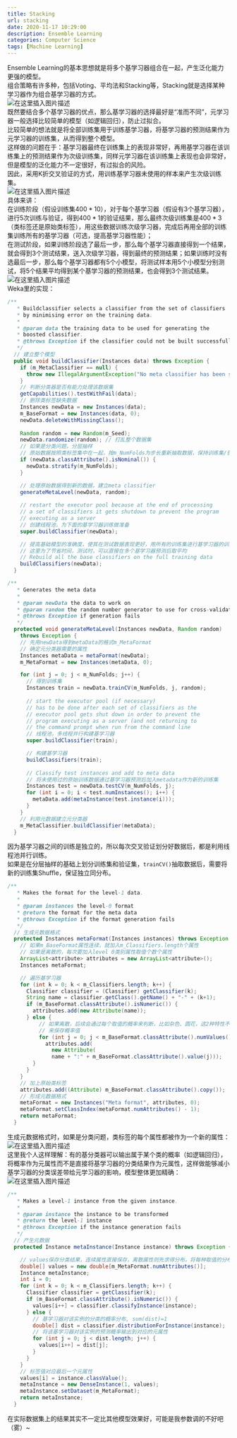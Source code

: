 ```yaml
---
title: Stacking
url: stacking
date: 2020-11-17 10:29:00
description: Ensemble Learning
categories: Computer Science
tags: [Machine Learning]
---
```


Ensemble Learning的基本思想就是将多个基学习器组合在一起，产生泛化能力更强的模型。  
组合策略有许多种，包括Voting、平均法和Stacking等，Stacking就是选择某种学习器作为组合基学习器的方式。  
![在这里插入图片描述](https://img-blog.csdnimg.cn/20200926193430376.png)  
既然要结合多个基学习器的优点，那么基学习器的选择最好是“准而不同”，元学习器一般选择比较简单的模型（如逻辑回归），防止过拟合。  
比较简单的想法就是将全部训练集用于训练基学习器，将基学习器的预测结果作为元学习器的训练集，从而得到整个模型。  
这样做的问题在于：基学习器最终在训练集上的表现非常好，再用基学习器在该训练集上的预测结果作为次级训练集，同样元学习器在该训练集上表现也会非常好，但是模型的泛化能力不一定很好，有过拟合的风险。  
因此，采用K折交叉验证的方式，用训练基学习器未使用的样本来产生次级训练集。  
![在这里插入图片描述](https://img-blog.csdnimg.cn/20201109191045436.jpg)  
具体来讲：  
在训练阶段（假设训练集$400*10$），对于每个基学习器（假设有3个基学习器），进行5次训练与验证，得到$400*1$的验证结果，那么最终次级训练集是$400*3$（类标签还是原始类标签），用这些数据训练次级学习器，完成后再用全部的训练集训练所有的基学习器（可选，提高基学习器性能）；  
在测试阶段，如果训练阶段选了最后一步，那么每个基学习器直接得到一个结果，就会得到3个测试结果，送入次级学习器，得到最终的预测结果；如果训练时没有选最后一步，那么每个基学习器都有5个小模型，将测试样本用5个小模型分别测试，将5个结果平均得到某个基学习器的预测结果，也会得到3个测试结果。  
![在这里插入图片描述](https://img-blog.csdnimg.cn/20201109192340496.png)  
Weka里的实现：

```java
/**
   * Buildclassifier selects a classifier from the set of classifiers
   * by minimising error on the training data.
   *
   * @param data the training data to be used for generating the
   * boosted classifier.
   * @throws Exception if the classifier could not be built successfully
   */
  // 建立整个模型
  public void buildClassifier(Instances data) throws Exception {
    if (m_MetaClassifier == null) {
      throw new IllegalArgumentException("No meta classifier has been set");
    }
    // 判断分类器是否有能力处理该数据集
    getCapabilities().testWithFail(data);
    // 删除类标签缺失数据
    Instances newData = new Instances(data);
    m_BaseFormat = new Instances(data, 0);
    newData.deleteWithMissingClass();
    
    Random random = new Random(m_Seed);
    newData.randomize(random); // 打乱整个数据集
    // 如果是分类问题，分层抽样
    // 原始数据按照类标签集中在一起，按m_NumFolds为步长重新抽取数据，保持训练集/验证集数据分布一致性, 避免因数据划分引入额外的偏差
    if (newData.classAttribute().isNominal()) {
      newData.stratify(m_NumFolds);
    }

    // 处理原始数据得到新的数据，建立meta classifier
    generateMetaLevel(newData, random);
  
    // restart the executor pool because at the end of processing
    // a set of classifiers it gets shutdown to prevent the program
    // executing as a server
    // 创建线程池，为下面的基学习器训练做准备
    super.buildClassifier(newData);

    // 提高基础模型的准确度，使其在测试数据表现更好，用所有的训练集进行基学习器的训练
    // 这里为了节省时间，测试时，可以直接在多个基学习器预测后取平均
    // Rebuild all the base classifiers on the full training data
    buildClassifiers(newData);
  }
```

```java
/**
   * Generates the meta data
   * 
   * @param newData the data to work on
   * @param random the random number generator to use for cross-validation
   * @throws Exception if generation fails
   */
  protected void generateMetaLevel(Instances newData, Random random) 
    throws Exception {
    // 先用newData得到metaData的格式m_MetaFormat
    // 确定元分类器需要的属性
    Instances metaData = metaFormat(newData);
    m_MetaFormat = new Instances(metaData, 0);

    for (int j = 0; j < m_NumFolds; j++) {
      // 得到训练集
      Instances train = newData.trainCV(m_NumFolds, j, random);
      
      // start the executor pool (if necessary)
      // has to be done after each set of classifiers as the
      // executor pool gets shut down in order to prevent the
      // program executing as a server (and not returning to
      // the command prompt when run from the command line
      // 线程池，多线程并行构建基学习器
      super.buildClassifier(train);

      // 构建基学习器
      buildClassifiers(train);
      
      // Classify test instances and add to meta data
      // 将未使用过的原始训练数据通过基学习器预测后加入metadata作为新的训练集
      Instances test = newData.testCV(m_NumFolds, j);
      for (int i = 0; i < test.numInstances(); i++) {
	    metaData.add(metaInstance(test.instance(i)));
      }
    }
    // 利用元数据建立元分类器
    m_MetaClassifier.buildClassifier(metaData);    
  }
```
因为基学习器之间的训练是独立的，所以每次交叉验证划分好数据后，都是利用线程池并行训练。  
如果是在分层抽样的基础上划分训练集和验证集，`trainCV()`抽取数据后，需要将新的训练集Shuffle，保证独立同分布。

```java
/**
   * Makes the format for the level-1 data.
   *
   * @param instances the level-0 format
   * @return the format for the meta data
   * @throws Exception if the format generation fails
   */
  // 生成元数据格式
  protected Instances metaFormat(Instances instances) throws Exception {
    // 如果m_BaseFormat属性连续，就加入m_Classifiers.length个属性
    // 如果是离散的，每次要加入level 0类别属性取值个数个属性
    ArrayList<attribute> attributes = new ArrayList<attribute>();
    Instances metaFormat;

    // 遍历基学习器
    for (int k = 0; k < m_Classifiers.length; k++) {
      Classifier classifier = (Classifier) getClassifier(k);
      String name = classifier.getClass().getName() + "-" + (k+1);
      if (m_BaseFormat.classAttribute().isNumeric()) {
	    attributes.add(new Attribute(name));
      } else {
          // 如果离散，后续会通过每个取值的概率来判断，比如杂色、圆花，这2种特性不能用一个属性表示，所以每个取值都要独立成单独的属性
          // 来保存概率值
	      for (int j = 0; j < m_BaseFormat.classAttribute().numValues(); j++) {
	        attributes.add(
	          new Attribute(
		      name + ":" + m_BaseFormat.classAttribute().value(j)));
	    }
      }
    }
    // 加上原始类标签
    attributes.add((Attribute) m_BaseFormat.classAttribute().copy());
    // 形成元数据格式
    metaFormat = new Instances("Meta format", attributes, 0);
    metaFormat.setClassIndex(metaFormat.numAttributes() - 1);
    return metaFormat;
  }
```
生成元数据格式时，如果是分类问题，类标签的每个属性都被作为一个新的属性：  
![在这里插入图片描述](https://img-blog.csdnimg.cn/20201109195503863.png)  
这里我个人这样理解：有的基分类器可以输出属于某个类的概率（如逻辑回归），将概率作为元属性而不是直接将基学习器的分类结果作为元属性，这样做能够减小基学习器的分类误差带给元学习器的影响，模型整体更加精确：  
![在这里插入图片描述](https://img-blog.csdnimg.cn/20201109195918632.png#pic_center)

```java
/**
   * Makes a level-1 instance from the given instance.
   * 
   * @param instance the instance to be transformed
   * @return the level-1 instance
   * @throws Exception if the instance generation fails
   */
  // 产生元数据
  protected Instance metaInstance(Instance instance) throws Exception {

    // values保存分类结果，连续属性直接保存，离散属性则先求得分布，将每种取值的分布加入values，设置为m_MetaFormat格式返回
    double[] values = new double[m_MetaFormat.numAttributes()];
    Instance metaInstance;
    int i = 0;
    for (int k = 0; k < m_Classifiers.length; k++) {
      Classifier classifier = getClassifier(k);
      if (m_BaseFormat.classAttribute().isNumeric()) {
	    values[i++] = classifier.classifyInstance(instance);
      } else {
        // 基学习器对该实例的分类的概率分布, sum(dist)=1
	    double[] dist = classifier.distributionForInstance(instance);
	    // 将该基学习器对该实例的预测概率输出到对应的元属性
	    for (int j = 0; j < dist.length; j++) {
	      values[i++] = dist[j];
	    }
      }
    }
    // 标签值对应最后一个元属性
    values[i] = instance.classValue();
    metaInstance = new DenseInstance(1, values);
    metaInstance.setDataset(m_MetaFormat);
    return metaInstance;
  }
```

在实际数据集上的结果其实不一定比其他模型效果好，可能是我参数调的不好吧（雾）~
